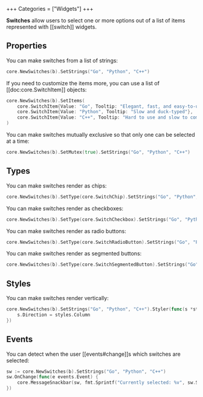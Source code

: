 +++
Categories = ["Widgets"]
+++

**Switches** allow users to select one or more options out of a list of items represented with [[switch]] widgets.

## Properties

You can make switches from a list of strings:

```Go
core.NewSwitches(b).SetStrings("Go", "Python", "C++")
```

If you need to customize the items more, you can use a list of [[doc:core.SwitchItem]] objects:

```Go
core.NewSwitches(b).SetItems(
    core.SwitchItem{Value: "Go", Tooltip: "Elegant, fast, and easy-to-use"},
    core.SwitchItem{Value: "Python", Tooltip: "Slow and duck-typed"},
    core.SwitchItem{Value: "C++", Tooltip: "Hard to use and slow to compile"},
)
```

You can make switches mutually exclusive so that only one can be selected at a time:

```Go
core.NewSwitches(b).SetMutex(true).SetStrings("Go", "Python", "C++")
```

## Types

You can make switches render as chips:

```Go
core.NewSwitches(b).SetType(core.SwitchChip).SetStrings("Go", "Python", "C++")
```

You can make switches render as checkboxes:

```Go
core.NewSwitches(b).SetType(core.SwitchCheckbox).SetStrings("Go", "Python", "C++")
```

You can make switches render as radio buttons:

```Go
core.NewSwitches(b).SetType(core.SwitchRadioButton).SetStrings("Go", "Python", "C++")
```

You can make switches render as segmented buttons:

```Go
core.NewSwitches(b).SetType(core.SwitchSegmentedButton).SetStrings("Go", "Python", "C++")
```

## Styles

You can make switches render vertically:

```Go
core.NewSwitches(b).SetStrings("Go", "Python", "C++").Styler(func(s *styles.Style) {
    s.Direction = styles.Column
})
```

## Events

You can detect when the user [[events#change]]s which switches are selected:

```Go
sw := core.NewSwitches(b).SetStrings("Go", "Python", "C++")
sw.OnChange(func(e events.Event) {
    core.MessageSnackbar(sw, fmt.Sprintf("Currently selected: %v", sw.SelectedItems()))
})
```
